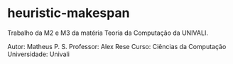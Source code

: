 # heuristic-makespan
Trabalho da M2 e M3 da matéria Teoria da Computação da UNIVALI.

Autor: Matheus P. S. Professor: Alex Rese Curso: Ciências da Computação Universidade: Univali
